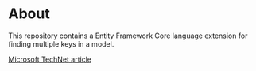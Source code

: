 # About

This repository contains a Entity Framework Core language extension for finding multiple keys in a model.

[Microsoft TechNet article](https://social.technet.microsoft.com/wiki/contents/articles/53841.entity-framework-core-find-all-by-primary-key-c.aspx)